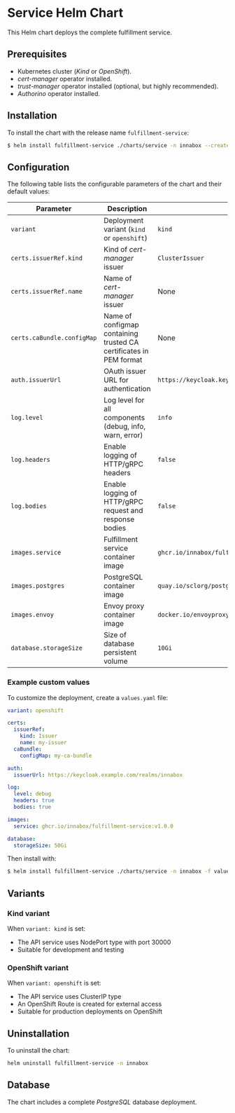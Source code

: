 # Service Helm Chart

This Helm chart deploys the complete fulfillment service.

## Prerequisites

- Kubernetes cluster (_Kind_ or _OpenShift_).
- _cert-manager_ operator installed.
- _trust-manager_ operator installed (optional, but highly recommended).
- _Authorino_ operator installed.

## Installation

To install the chart with the release name `fulfillment-service`:

```bash
$ helm install fulfillment-service ./charts/service -n innabox --create-namespace
```

## Configuration

The following table lists the configurable parameters of the chart and their default values:

| Parameter | Description | Default |
|-----------|-------------|---------|
| `variant` | Deployment variant (`kind` or `openshift`) | `kind` |
| `certs.issuerRef.kind` | Kind of _cert-manager_ issuer | `ClusterIssuer` |
| `certs.issuerRef.name` | Name of _cert-manager_ issuer | None |
| `certs.caBundle.configMap` | Name of configmap containing trusted CA certificates in PEM format | None |
| `auth.issuerUrl` | OAuth issuer URL for authentication | `https://keycloak.keycloak.svc.cluster.local:8001/realms/innabox` |
| `log.level` | Log level for all components (debug, info, warn, error) | `info` |
| `log.headers` | Enable logging of HTTP/gRPC headers | `false` |
| `log.bodies` | Enable logging of HTTP/gRPC request and response bodies | `false` |
| `images.service` | Fulfillment service container image | `ghcr.io/innabox/fulfillment-service:main` |
| `images.postgres` | PostgreSQL container image | `quay.io/sclorg/postgresql-15-c9s:latest` |
| `images.envoy` | Envoy proxy container image | `docker.io/envoyproxy/envoy:v1.33.0` |
| `database.storageSize` | Size of database persistent volume | `10Gi` |

### Example custom values

To customize the deployment, create a `values.yaml` file:

```yaml
variant: openshift

certs:
  issuerRef:
    kind: Issuer
    name: my-issuer
  caBundle:
    configMap: my-ca-bundle

auth:
  issuerUrl: https://keycloak.example.com/realms/innabox

log:
  level: debug
  headers: true
  bodies: true

images:
  service: ghcr.io/innabox/fulfillment-service:v1.0.0

database:
  storageSize: 50Gi
```

Then install with:

```bash
$ helm install fulfillment-service ./charts/service -n innabox -f values.yaml
```

## Variants

### Kind variant

When `variant: kind` is set:
- The API service uses NodePort type with port 30000
- Suitable for development and testing

### OpenShift variant

When `variant: openshift` is set:
- The API service uses ClusterIP type
- An OpenShift Route is created for external access
- Suitable for production deployments on OpenShift

## Uninstallation

To uninstall the chart:

```bash
helm uninstall fulfillment-service -n innabox
```

## Database

The chart includes a complete _PostgreSQL_ database deployment.

